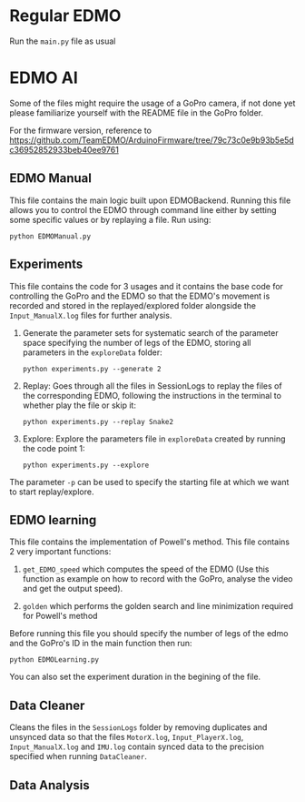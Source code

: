 # Regular EDMO 
Run the `main.py` file as usual


# EDMO AI 
Some of the files might require the usage of a GoPro camera, if not done yet please familiarize yourself with the README file in the GoPro folder.

For the firmware version, reference to https://github.com/TeamEDMO/ArduinoFirmware/tree/79c73c0e9b93b5e5dc36952852933beb40ee9761

## EDMO Manual
This file contains the main logic built upon EDMOBackend. Running this file allows you to control the EDMO through command line either by setting some specific values or by replaying a file. Run using:

`python EDMOManual.py`

## Experiments
This file contains the code for 3 usages and it contains the base code for controlling the GoPro and the EDMO so that the EDMO's movement is recorded and stored in the replayed/explored folder alongside the `Input_ManualX.log` files for further analysis.

1. Generate the parameter sets for systematic search of the parameter space specifying the number of legs of the EDMO, storing all parameters in the `exploreData` folder: 

    `python experiments.py --generate 2`

2. Replay: Goes through all the files in SessionLogs to replay the files of the corresponding EDMO, following the instructions in the terminal to whether play the file or skip it:

    `python experiments.py --replay Snake2` 

3. Explore: Explore the parameters file in `exploreData` created by running the code point 1:

    `python experiments.py --explore` 

The parameter `-p` can be used to specify the starting file at which we want to start replay/explore. 

## EDMO learning
This file contains the implementation of Powell's method. This file contains 2 very important functions:

1. `get_EDMO_speed` which computes the speed of the EDMO (Use this function as example on how to record with the GoPro, analyse the video and get the output speed).

2. `golden` which performs the golden search and line minimization required for Powell's method

Before running this file you should specify the number of legs of the edmo and the GoPro's ID in the main function then run:

`python EDMOLearning.py`

You can also set the experiment duration in the begining of the file.

## Data Cleaner
Cleans the files in the `SessionLogs` folder by removing duplicates and unsynced data so that the files `MotorX.log`, `Input_PlayerX.log`, `Input_ManualX.log` and `IMU.log` contain synced data to the precision specified when running `DataCleaner`.


## Data Analysis
